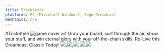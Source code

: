 ```yaml
---
title: TrickStyle
platforms: PC (Microsoft Windows), Sega Dreamcast
mechanics: n/a
---
```

#TrickStyle
![game cover art](//images.igdb.com/igdb/image/upload/t_thumb/wmall0xkhamkdm5omwjz.jpg "Logo Title Text 1")
Grab your board, surf through the air, show your stuff, and win eternal glory with your off-the-chain skills. Re-Live this Dreamcast Classic Today!
<img src="//images.igdb.com/igdb/image/upload/t_thumb/jqbauy1ohu3opxbpplyf.jpg"/>,<img src="//images.igdb.com/igdb/image/upload/t_thumb/blg8pz3siezobbh77cuh.jpg"/>,<img src="//images.igdb.com/igdb/image/upload/t_thumb/n5dfwvhoomyhv0aza4wd.jpg"/>,<img src="//images.igdb.com/igdb/image/upload/t_thumb/w7uy2x2rq9hqc4cswhdl.jpg"/>,<img src="//images.igdb.com/igdb/image/upload/t_thumb/ooa6260o5fyctgsvcynx.jpg"/>

